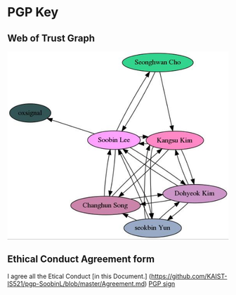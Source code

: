 # PGP Key

## Web of Trust Graph
![](graph.jpg)

## Ethical Conduct Agreement form
I agree all the Etical Conduct [in this Document.] (https://github.com/KAIST-IS521/pgp-SoobinL/blob/master/Agreement.md)
[PGP sign](https://github.com/KAIST-IS521/pgp-SoobinL/blob/master/Agreement.md.gpg)
